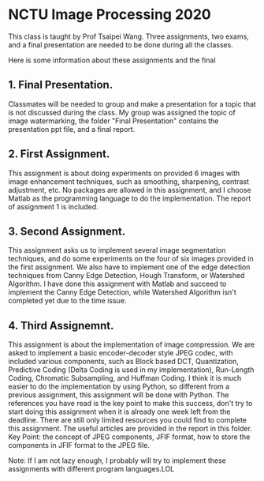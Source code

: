 # NCTU Image Processing 2020
This class is taught by Prof Tsaipei Wang.
Three assignments, two exams, and a final presentation are needed to be done during all the classes.

Here is some information about these assignments and the final 
## 1. Final Presentation.
Classmates will be needed to group and make a presentation for a topic that is not discussed during the class.
My group was assigned the topic of image watermarking, the folder "Final Presentation" contains the presentation ppt file, and a final report.

## 2. First Assignment.
This assignment is about doing experiments on provided 6 images with image enhancement techniques, such as smoothing, sharpening, contrast adjustment, etc.
No packages are allowed in this assignment, and I choose Matlab as the programming language to do the implementation.
The report of assignment 1 is included.

## 3. Second Assignment.
This assignment asks us to implement several image segmentation techniques, and do some experiments on the four of six images provided in the first assignment.
We also have to implement one of the edge detection techniques from Canny Edge Detection, Hough Transform, or Watershed Algorithm.
I have done this assignment with Matlab and succeed to implement the Canny Edge Detection, while Watershed Algorithm isn't completed yet due to the time issue.

## 4. Third Assignemnt.
This assignment is about the implementation of image compression. We are asked to implement a basic encoder-decoder style JPEG codec, with included various components, such as Block based DCT, Quantization, Predictive Coding (Delta Coding is used in my implementation), Run-Length Coding, Chromatic Subsampling, and Huffman Coding.
I think it is much easier to do the implementation by using Python, so different from a previous assignment, this assignment will be done with Python.
The references you have read is the key point to make this success, don't try to start doing this assignment when it is already one week left from the deadline. There are still only limited resources you could find to complete this assignment.
The useful articles are provided in the report in this folder. Key Point: the concept of JPEG components, JFIF format, how to store the components in JFIF format to the JPEG file.


Note: If I am not lazy enough, I probably will try to implement these assignments with different program languages.LOL
